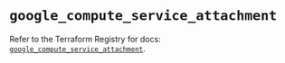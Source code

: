# `google_compute_service_attachment`

Refer to the Terraform Registry for docs: [`google_compute_service_attachment`](https://registry.terraform.io/providers/hashicorp/google/5.34.0/docs/resources/compute_service_attachment).
